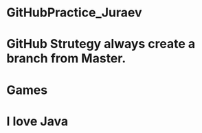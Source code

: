 # GitHubPractice_Juraev


# GitHub Strutegy always create a branch from Master.
# Games
# I love Java